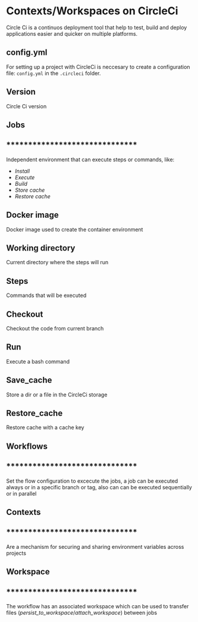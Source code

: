 # Contexts/Workspaces on CircleCi
Circle Ci is a continuos deployment tool that help to test, build and deploy applications
easier and quicker on multiple platforms.

## config.yml
For setting up a project with CircleCi is neccesary to create a configuration file: `config.yml` in the `.circleci` folder.

## Version
Circle Ci version

## Jobs
## ******************************
Independent environment that can execute steps or commands, like:
- _Install_
- _Execute_
- _Build_
- _Store cache_
- _Restore cache_

## Docker image
Docker image used to create the container environment

## Working directory
Current directory where the steps will run

## Steps
Commands that will be executed

## Checkout
Checkout the code from current branch

## Run
Execute a bash command

## Save_cache
Store a dir or a file in the CircleCi storage

## Restore_cache
Restore cache with a cache key

## Workflows
## ******************************
Set the flow configuration to excecute the jobs, a job can be executed always or in a specific branch or tag, also can can be executed sequentially or in parallel

## Contexts
## ******************************
Are a mechanism for securing and sharing environment variables across projects

## Workspace
## ******************************
The workflow has an associated workspace which can be used to transfer files (_persist_to_workspace_/_attach_workspace_) between jobs

